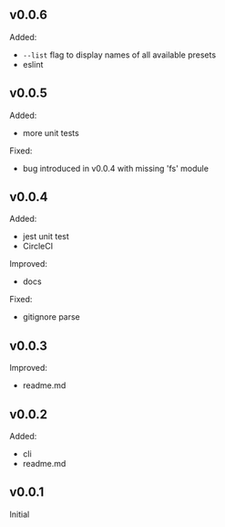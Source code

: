 ## v0.0.6
Added:
- `--list` flag to display names of all available presets
- eslint

## v0.0.5
Added:
- more unit tests

Fixed:
- bug introduced in v0.0.4 with missing 'fs' module

## v0.0.4
Added:
- jest unit test
- CircleCI

Improved:
- docs

Fixed:
- gitignore parse

## v0.0.3
Improved:
- readme.md

## v0.0.2
Added:
- cli
- readme.md

## v0.0.1
Initial
